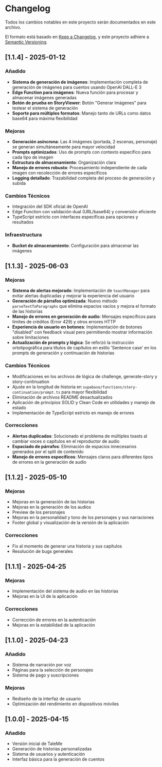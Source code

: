 # Changelog
Todos los cambios notables en este proyecto serán documentados en este archivo.

El formato está basado en [Keep a Changelog](https://keepachangelog.com/es-ES/1.0.0/),
y este proyecto adhiere a [Semantic Versioning](https://semver.org/spec/v2.0.0.html).

## [1.1.4] - 2025-01-12

### Añadido
- **Sistema de generación de imágenes**: Implementación completa de generación de imágenes para cuentos usando OpenAI DALL-E 3
- **Edge Function para imágenes**: Nueva función para procesar y almacenar imágenes generadas
- **Botón de prueba en StoryViewer**: Botón "Generar Imágenes" para testear el sistema de generación
- **Soporte para múltiples formatos**: Manejo tanto de URLs como datos base64 para máxima flexibilidad

### Mejoras
- **Generación asíncrona**: Las 4 imágenes (portada, 2 escenas, personaje) se generan simultáneamente para mayor velocidad
- **Prompts optimizados**: Uso de prompts con contexto específico para cada tipo de imagen
- **Estructura de almacenamiento**: Organización clara
- **Manejo de errores robusto**: Procesamiento independiente de cada imagen con recolección de errores específicos
- **Logging detallado**: Trazabilidad completa del proceso de generación y subida

### Cambios Técnicos
- Integración del SDK oficial de OpenAI
- Edge Function con validación dual (URL/base64) y conversión eficiente
- TypeScript estricto con interfaces específicas para opciones y resultados

### Infraestructura
- **Bucket de almacenamiento**: Configuración para almacenar las imágenes

## [1.1.3] - 2025-06-03

### Mejoras
- **Sistema de alertas mejorado**: Implementación de `toastManager` para evitar alertas duplicadas y mejorar la experiencia del usuario
- **Generación de párrafos optimizada**: Nuevo método `parseTextToParagraphs` que elimina espacios vacíos y mejora el formato de las historias
- **Manejo de errores en generación de audio**: Mensajes específicos para límites de créditos (Error 429) y otros errores HTTP
- **Experiencia de usuario en botones**: Implementación de botones "disabled" con feedback visual pero permitiendo mostrar información sobre limitaciones
- **Actualización de prompts y lógica**: Se reforzó la instrucción ortotipográfica para títulos de capítulos en estilo 'Sentence case' en los prompts de generación y continuación de historias

### Cambios Técnicos
- Modificaciones en los archivos de lógica de challenge, generate-story y story-continuation
- Ajuste en la longitud de historia en `supabase/functions/story-continuation/prompt.ts` para mayor flexibilidad
- Eliminación de archivos README desactualizados
- Aplicación de principios SOLID y Clean Code en utilidades y manejo de estado
- Implementación de TypeScript estricto en manejo de errores

### Correcciones
- **Alertas duplicadas**: Solucionado el problema de múltiples toasts al cambiar voces o capítulos en el reproductor de audio
- **Espaciado de párrafos**: Eliminación de espacios innecesarios generados por el split de contenido
- **Manejo de errores específicos**: Mensajes claros para diferentes tipos de errores en la generación de audio

## [1.1.2] - 2025-05-10

### Mejoras
- Mejoras en la generación de las historias
- Mejoras en la generación de los audios
- Preview de los personajes
- Mejoras en la personalidad y tono de los personajes y sus narraciones
- Footer global y visualización de la versión de la aplicación

### Correcciones
- Fix al momento de generar una historia y sus capítulos
- Resolución de bugs generales

## [1.1.1] - 2025-04-25

### Mejoras
- Implementación del sistema de audio en las historias
- Mejoras en la UI de la aplicación

### Correcciones
- Corrección de errores en la autenticación
- Mejoras en la estabilidad de la aplicación

## [1.1.0] - 2025-04-23

### Añadido
- Sistema de narración por voz
- Páginas para la selección de personajes
- Sistema de pago y suscripciones

### Mejoras
- Rediseño de la interfaz de usuario
- Optimización del rendimiento en dispositivos móviles

## [1.0.0] - 2025-04-15

### Añadido
- Versión inicial de TaleMe
- Generación de historias personalizadas
- Sistema de usuarios y autenticación
- Interfaz básica para la generación de cuentos
